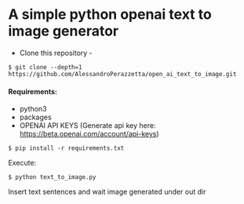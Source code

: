 # A simple python openai text to image generator

- Clone this repository -
```
$ git clone --depth=1 https://github.com/AlessandroPerazzetta/open_ai_text_to_image.git
```

#### Requirements:
 - python3
 - packages
 - OPENAI API KEYS (Generate api key here: https://beta.openai.com/account/api-keys)

```
$ pip install -r requirements.txt
```

Execute:
```
$ python text_to_image.py
```

Insert text sentences and wait image generated under out dir
